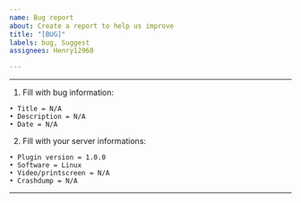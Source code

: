 ```yaml
---
name: Bug report
about: Create a report to help us improve
title: "[BUG]"
labels: bug, Suggest
assignees: Henry12960

---
```


---
1. Fill with bug information:

```
• Title = N/A
• Description = N/A
• Date = N/A
```


2. Fill with your server informations:

```
• Plugin version = 1.0.0
• Software = Linux 
• Video/printscreen = N/A
• Crashdump = N/A
```
---
